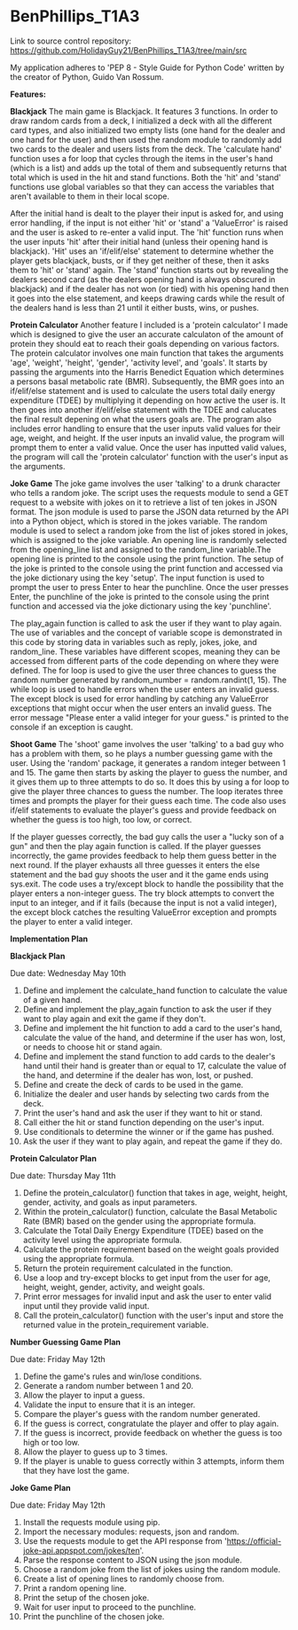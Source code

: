 # BenPhillips_T1A3

Link to source control repository: https://github.com/HolidayGuy21/BenPhillips_T1A3/tree/main/src

My application adheres to 'PEP 8 - Style Guide for Python Code' written by the creator of Python, Guido Van Rossum.

__Features:__

**Blackjack**
The main game is Blackjack. It features 3 functions. In order to draw random cards from a deck, I initialized a deck with all the different card types, and also initialized two empty lists (one hand for the dealer and one hand for the user) and then used the random module to randomly add two cards to the dealer and users lists from the deck. The 'calculate hand' function uses a for loop that cycles through the items in the user's hand (which is a list) and adds up the total of them and subsequently returns that total which is used in the hit and stand functions. Both the 'hit' and 'stand' functions use global variables so that they can access the variables that aren't available to them in their local scope. 

After the initial hand is dealt to the player their input is asked for, and using error handling, if the input is not either 'hit' or 'stand' a 'ValueError' is raised and the user is asked to re-enter a valid input. The 'hit' function runs when the user inputs 'hit' after their initial hand (unless their opening hand is blackjack). 'Hit' uses an 'if/elif/else' statement to determine whether the player gets blackjack, busts, or if they get neither of these, then it asks them to 'hit' or 'stand' again. The 'stand' function starts out by revealing the dealers second card (as the dealers opening hand is always obscured in blackjack) and if the dealer has not won (or tied) with his opening hand then it goes into the else statement, and keeps drawing cards while the result of the dealers hand is less than 21 until it either busts, wins, or pushes.

**Protein Calculator**
Another feature I included is a 'protein calculator' I made which is designed to give the user an accurate calculaton of the amount of protein they should eat to reach their goals depending on various factors. The protein calculator involves one main function that takes the arguments 'age', 'weight', 'height', 'gender', 'activity level', and 'goals'. It starts by passing the arguments into the Harris Benedict Equation which determines a persons basal metabolic rate (BMR). Subsequently, the BMR goes into an if/elif/else statement and is used to calculate the users total daily energy expenditure (TDEE) by multiplying it depending on how active the user is. It then goes into another if/elif/else statement with the TDEE and calucates the final result depening on what the users goals are. The program also includes error handling to ensure that the user inputs valid values for their age, weight, and height. If the user inputs an invalid value, the program will prompt them to enter a valid value. Once the user has inputted valid values, the program will call the 'protein calculator' function with the user's input as the arguments.

**Joke Game**
The joke game involves the user 'talking' to a drunk character who tells a random joke. The script uses the requests module to send a GET request to a website with jokes on it to retrieve a list of ten jokes in JSON format. The json module is used to parse the JSON data returned by the API into a Python object, which is stored in the jokes variable. The random module is used to select a random joke from the list of jokes stored in jokes, which is assigned to the joke variable. An opening line is randomly selected from the opening_line list and assigned to the random_line variable.The opening line is printed to the console using the print function. The setup of the joke is printed to the console using the print function and accessed via the joke dictionary using the key 'setup'. The input function is used to prompt the user to press Enter to hear the punchline. Once the user presses Enter, the punchline of the joke is printed to the console using the print function and accessed via the joke dictionary using the key 'punchline'. 

The play_again function is called to ask the user if they want to play again. The use of variables and the concept of variable scope is demonstrated in this code by storing data in variables such as reply, jokes, joke, and random_line. These variables have different scopes, meaning they can be accessed from different parts of the code depending on where they were defined. The for loop is used to give the user three chances to guess the random number generated by random_number = random.randint(1, 15). The while loop is used to handle errors when the user enters an invalid guess. The except block is used for error handling by catching any ValueError exceptions that might occur when the user enters an invalid guess. The error message "Please enter a valid integer for your guess." is printed to the console if an exception is caught.

**Shoot Game**
The 'shoot' game involves the user 'talking' to a bad guy who has a problem with them, so he plays a number guessing game with the user. Using the 'random' package, it generates a random integer between 1 and 15. The game then starts by asking the player to guess the number, and it gives them up to three attempts to do so. It does this by using  a for loop to give the player three chances to guess the number. The loop iterates three times and prompts the player for their guess each time. The code also uses if/elif statements to evaluate the player's guess and provide feedback on whether the guess is too high, too low, or correct.

If the player guesses correctly, the bad guy calls the user a "lucky son of a gun" and then the play again function is called. If the player guesses incorrectly, the game provides feedback to help them guess better in the next round. If the player exhausts all three guesses it enters the else statement and the bad guy shoots the user and it the game ends using sys.exit. The code uses a try/except block to handle the possibility that the player enters a non-integer guess. The try block attempts to convert the input to an integer, and if it fails (because the input is not a valid integer), the except block catches the resulting ValueError exception and prompts the player to enter a valid integer.

__Implementation Plan__

**Blackjack Plan**

Due date: Wednesday May 10th

1. Define and implement the calculate_hand function to calculate the value of a given hand.
2. Define and implement the play_again function to ask the user if they want to play again and exit the game if they don't.
3. Define and implement the hit function to add a card to the user's hand, calculate the value of the hand, and determine if the user has won, lost, or needs to choose hit or stand again.
4. Define and implement the stand function to add cards to the dealer's hand until their hand is greater than or equal to 17, calculate the value of the hand, and determine if the dealer has won, lost, or pushed.
5. Define and create the deck of cards to be used in the game.
6. Initialize the dealer and user hands by selecting two cards from the deck.
7. Print the user's hand and ask the user if they want to hit or stand.
8. Call either the hit or stand function depending on the user's input.
9. Use conditionals to determine the winner or if the game has pushed.
10. Ask the user if they want to play again, and repeat the game if they do.



**Protein Calculator Plan**

Due date: Thursday May 11th

1. Define the protein_calculator() function that takes in age, weight, height, gender, activity, and goals as input parameters.
2. Within the protein_calculator() function, calculate the Basal Metabolic Rate (BMR) based on the gender using the appropriate formula.
3. Calculate the Total Daily Energy Expenditure (TDEE) based on the activity level using the appropriate formula.
4. Calculate the protein requirement based on the weight goals provided using the appropriate formula.
5. Return the protein requirement calculated in the function.
6. Use a loop and try-except blocks to get input from the user for age, height, weight, gender, activity, and weight goals.
7. Print error messages for invalid input and ask the user to enter valid input until they provide valid input.
8. Call the protein_calculator() function with the user's input and store the returned value in the protein_requirement variable.

**Number Guessing Game Plan**

Due date: Friday May 12th

1. Define the game's rules and win/lose conditions.
2. Generate a random number between 1 and 20.
3. Allow the player to input a guess.
4. Validate the input to ensure that it is an integer.
5. Compare the player's guess with the random number generated.
6. If the guess is correct, congratulate the player and offer to play again.
7. If the guess is incorrect, provide feedback on whether the guess is too high or too low.
8. Allow the player to guess up to 3 times.
9. If the player is unable to guess correctly within 3 attempts, inform them that they have lost the game.

**Joke Game Plan**

Due date: Friday May 12th

1. Install the requests module using pip.
2. Import the necessary modules: requests, json and random.
3. Use the requests module to get the API response from 'https://official-joke-api.appspot.com/jokes/ten'.
4. Parse the response content to JSON using the json module.
5. Choose a random joke from the list of jokes using the random module.
6. Create a list of opening lines to randomly choose from.
7. Print a random opening line.
8. Print the setup of the chosen joke.
9. Wait for user input to proceed to the punchline.
10. Print the punchline of the chosen joke.




